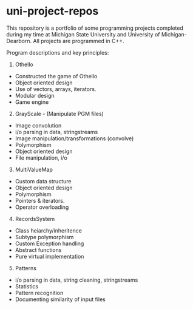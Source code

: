 # uni-project-repos
This repository is a portfolio of some programming projects completed during my time at Michigan State University and University of Michigan-Dearborn. All projects are programmed in C++.

Program descriptions and key principles:

1. Othello
  - Constructed the game of Othello 
  - Object oriented design
  - Use of vectors, arrays, iterators. 
  - Modular design
  - Game engine
  
 2. GrayScale - (Manipulate PGM files)
  - Image convolution
  - i/o parsing in data, stringstreams
  - Image manipulation/transformations (convolve)
  - Polymorphism 
  - Object oriented design
  - File manipulation, i/o
  
 3. MultiValueMap
  - Custom data structure
  - Object oriented design
  - Polymorphism
  - Pointers & iterators.
  - Operator overloading
  
  4. RecordsSystem
  - Class heiarchy/inheritence
  - Subtype polymorphism
  - Custom Exception handling
  - Abstract functions
  - Pure virtual implementation
  
  5. Patterns
  - i/o parsing in data, string cleaning, stringstreams
  - Statistics
  - Pattern recognition
  - Documenting similarity of input files
  
  
 


